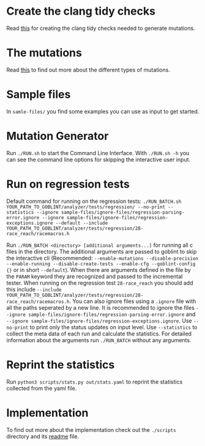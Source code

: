 # Create the clang tidy checks
Read [this](clang-mutations/README.md) for creating the clang tidy checks needed to generate mutations.

# The mutations
Read [this](clang-mutations/MUTATIONS.md) to find out more about the different types of mutations.

# Sample files
In `samle-files/` you find some examples you can use as input to get started.

# Mutation Generator
Run `./RUN.sh` to start the Command Line Interface. With `./RUN.sh -h` you can see the command line options for skipping the interactive user input.

# Run on regression tests
Default command for running on the regression tests:
`
./RUN_BATCH.sh YOUR_PATH_TO_GOBLINT/analyzer/tests/regression/ --no-print --statistics --ignore sample-files/ignore-files/regression-parsing-error.ignore --ignore sample-files/ignore-files/regression-exceptions.ignore --default --include YOUR_PATH_TO_GOBLINT/analyzer/tests/regression/28-race_reach/racemacros.h
`

Run `./RUN_BATCH <directory> [additional arguments...]` for running all c files in the directory. The additional arguments are passed to goblint to skip the interactive cli (Recommended: `--enable-mutations --disable-precision --enable-running --disable-create-tests --enable-cfg --goblint-config {}` or in short `--default`). When there are arguments defined in the file by the `PARAM` keyword they are recognized and passed to the incremental tester. When running on the regression test `28-race_reach` you should add this include `--include YOUR_PATH_TO_GOBLINT/analyzer/tests/regression/28-race_reach/racemacros.h`. You can also ignore files using a `.ignore` file with all the paths seperated by a new line. It is recommended to ignore the files `--ignore sample-files/ignore-files/regression-parsing-error.ignore` and `--ignore sample-files/ignore-files/regression-exceptions.ignore`. Use `--no-print` to print only the status updates on input level. Use `--statistics` to collect the meta data of each run and calculate the statistics. For detailed information about the arguments run `./RUN_BATCH` without any arguments.

# Reprint the statistics
Run `python3 scripts/stats.py out/stats.yaml` to reprint the statistics collected from the yaml file.

# Implementation
To find out more about the implementation check out the `./scripts` directory and its [readme](./scripts/README.md) file.